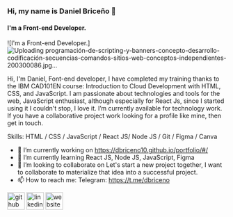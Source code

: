 ### Hi, my name is Daniel Briceño 👋
#### I'm a Front-end Developer.
![I'm a Front-end Developer.]![Uploading programación-de-scripting-y-banners-concepto-desarrollo-codificación-secuencias-comandos-sitios-web-conceptos-independientes-200300086.jpg…]()


Hi, I'm Daniel, Font-end developer, I have completed my training thanks to the IBM CAD101EN course: Introduction to Cloud Development with HTML, CSS, and JavaScript. I am passionate about technologies and tools for the web, JavaScript enthusiast, although especially for React Js, since I started using it I couldn't stop, I love it. I’m currently available for technology work. If you have a collaborative project work looking for a profile like mine, then get in touch.

Skills: HTML / CSS / JavaScript / React JS/ Node JS / Git / Figma / Canva

- 🔭 I’m currently working on https://dbriceno10.github.io/portfolio/#/ 
- 🌱 I’m currently learning React JS, Node JS, JavaScript, Figma 
- 👯 I’m looking to collaborate on Let's start a new project together, I want to collaborate to materialize that idea into a successful project. 
- 📫 How to reach me: Telegram: https://t.me/dbriceno 


[<img src='https://cdn.jsdelivr.net/npm/simple-icons@3.0.1/icons/github.svg' alt='github' height='40'>](https://github.com/dbriceno10)  [<img src='https://cdn.jsdelivr.net/npm/simple-icons@3.0.1/icons/linkedin.svg' alt='linkedin' height='40'>](https://www.linkedin.com/in/daniel-alejandro-687539137/)  [<img src='https://cdn.jsdelivr.net/npm/simple-icons@3.0.1/icons/icloud.svg' alt='website' height='40'>](https://dbriceno10.github.io/portfolio/#/contact)  

